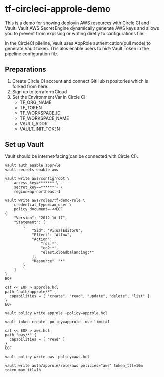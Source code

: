 # tf-circleci-approle-demo

This is a demo for showing deployin AWS resources with Circle CI and Vault. Vault AWS Secret Engine dynamically generate AWS keys and allows you to prevent from exposing or writing diretly to configurations file. 

In the CircleCI pileline, Vault uses AppRole authentication(pull mode) to generate Vault token. This alos enable users to hide Vault Token in the pipeline configuration file. 

## Preparations

1. Create Circle CI account and connect GitHub repositories which is forked from here.
2. Sign up to terraform Cloud
3. Set the Environment Var in Circle CI.
	* TF_ORG_NAME
	* TF_TOKEN
	* TF_WORKSPACE_ID
	* TF_WORKSPACE_NAME
	* VAULT_ADDR
	* VAULT_INIT_TOKEN

## Set up Vault

Vault should be internet-facing(can be connected with Circle CI).

```shell
vault auth enable approle
vault secrets enable aws
```

```shell
vault write aws/config/root \
    access_key=******* \
    secret_key==*******+ \
    region=ap-northeast-1
```

```shell
vault write aws/roles/tf-demo-role \
    credential_type=iam_user \
    policy_document=-<<EOF
{
    "Version": "2012-10-17",
    "Statement": [
        {
            "Sid": "VisualEditor0",
            "Effect": "Allow",
            "Action": [
                "rds:*",
                "ec2:*",
                "elasticloadbalancing:*"
            ],
            "Resource": "*"
        }
    ]
}
EOF
```

```shell
cat << EOF > approle.hcl
path "auth/approle/*" {
  capabilities = [ "create", "read", "update", "delete", "list" ]
}
EOF
```

```shell
vault policy write approle -policy=approle.hcl
```

```shell
vault token create -policy=approle -use-limit=1
```

```shell
cat << EOF > aws.hcl
path "aws/*" {
  capabilities = [ "read" ]
}
EOF
```

```shell
vault policy write aws -policy=aws.hcl
```

```shell
vault write auth/approle/role/aws policies="aws" token_ttl=10m token_max_ttl=1h
```